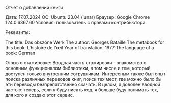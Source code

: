 Отчет о добавлении книги

Дата: 17.07.2024
ОС: Ubuntu 23.04 (lunar)
Браузер: Google Chrome 124.0.6367.60
Условия: пользователь с правами контрибьютора

Реквизиты:

The title: Das obszöne Werk
The author: Georges Bataille
The metabook for this book: L'histoire de l'œil
Year of translation: 1977
The language of a book: German

Отзыв о стажировке:
Вводная часть стажировки - знакомство с основным функционалом библиотеки, в том числе и тем, который доступен только
внутренним сотрудникам. Интересным также был опыт поиска различных переводов книг, поиск тех мест, где можно было бы эти переводы безпрепятственно скачать. В целом, я доволен вводной частью: теперь, если я буду писать код, я больше буду понимать тех, для кого я создаю этот сервис.

